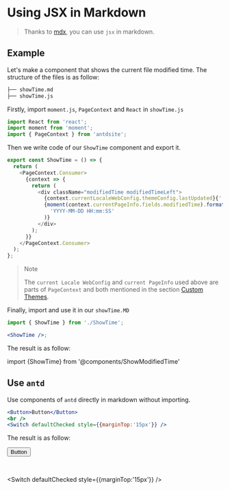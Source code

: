 # Using JSX in Markdown

> Thanks to [mdx](https://github.com/mdx-js/mdx), you can use `jsx` in markdown.

## Example

Let's make a component that shows the current file modified time. The structure of the files is as follow:

```bash
├── showTime.md
├── showTime.js
```

Firstly, import `moment.js`, `PageContext` and `React` in `showTime.js`

```js
import React from 'react';
import moment from 'moment';
import { PageContext } from 'antdsite';
```

Then we write code of our `ShowTime` component and export it.

```js
export const ShowTime = () => {
  return (
    <PageContext.Consumer>
      {context => {
        return (
          <div className="modifiedTime modifiedTimeLeft">
            {context.currentLocaleWebConfig.themeConfig.lastUpdated}{' '}
            {moment(context.currentPageInfo.fields.modifiedTime).format(
              'YYYY-MM-DD HH:mm:SS'
            )}
          </div>
        );
      }}
    </PageContext.Consumer>
  );
};
```

> Note
>
> The `current Locale WebConfig` and `current PageInfo` used above are parts of `PageContext` and both mentioned in the section [Custom Themes](/guide/theme#get-site-data-and-current-page-data).

Finally, import and use it in our `showTime.MD`

```jsx
import { ShowTime } from './ShowTime';

<ShowTime />;
```

The result is as follow:

import {ShowTime} from '@components/ShowModifiedTime'

<ShowTime />

## Use `antd`

Use components of `antd` directly in markdown without importing.

```jsx
<Button>Button</Button>
<br />
<Switch defaultChecked style={{marginTop:'15px'}} />
```

The result is as follow:

<Button>Button</Button>

<br />

<Switch defaultChecked style={{marginTop:'15px'}} />
